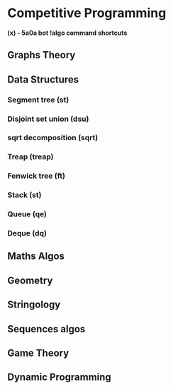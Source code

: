 # Competitive Programming

**(x) - 5a0a bot !algo command shortcuts**

## Graphs Theory

## Data Structures

### Segment tree (st)
### Disjoint set union (dsu)
### sqrt decomposition (sqrt)
### Treap (treap)
### Fenwick tree (ft)
### Stack (st)
### Queue (qe)
### Deque (dq)

## Maths Algos

## Geometry

## Stringology

## Sequences algos

## Game Theory

## Dynamic Programming

